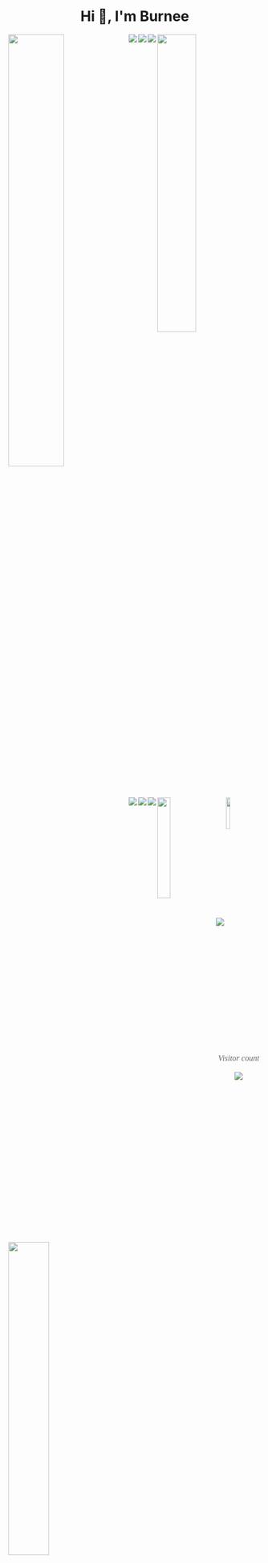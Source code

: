 <h1 align="center">Hi 👋, I'm Burnee</h1>
<img align="left" width="47%" src="https://github-readme-stats.vercel.app/api?username=burn-e-e&show_icons=true&theme=dark#gh-light-mode-only"/>
<img align="center" width="39%" src="https://github-readme-stats.vercel.app/api/top-langs/?username=burn-e-e&layout=compact"/>
<img align="left" src="https://img.shields.io/badge/c-%2300599C.svg?style=for-the-badge&logo=c&logoColor=white"/>
<img align="left" src="https://img.shields.io/badge/c++-%2300599C.svg?style=for-the-badge&logo=c%2B%2B&logoColor=white"/>
<img align="left" src="https://img.shields.io/badge/c%23-%23239120.svg?style=for-the-badge&logo=c-sharp&logoColor=white"/>
<img align="left" src="https://img.shields.io/badge/java-%23ED8B00.svg?style=for-the-badge&logo=java&logoColor=white"/>
<img align="left" src="https://img.shields.io/badge/html5-%23E34F26.svg?style=for-the-badge&logo=html5&logoColor=white"/>
<img align="left" src="https://img.shields.io/badge/css3-%231572B6.svg?style=for-the-badge&logo=css3&logoColor=white"/>
<img align="center" src="https://img.shields.io/badge/javascript-%23323330.svg?style=for-the-badge&logo=javascript&logoColor=%23F7DF1E"/>
<img align="left" width="22.72%" src="https://64.media.tumblr.com/fa72e74c09f9ce4dc79a3ee2800556fb/tumblr_mih87o6NqE1rn98vpo1_500.gifv"/>
<img align="left" width="40%" src="https://steamuserimages-a.akamaihd.net/ugc/878624711068504012/D0C8B187C6D70CBF620E5DBFA1EE899CC714804C/?imw=5000&imh=5000&ima=fit&impolicy=Letterbox&imcolor=%23000000&letterbox=false"/>
<img align="center" width="12.7%" src="https://media.tenor.com/VD-L5aopcuoAAAAM/mr-incredible-becoming-canny.gif"/>
<p align="center" style="font-family: 'Fenix', serif; font-style: italic; color: #666; font-size: 16px;"> 
  Visitor count<br><br>
  <img src="https://profile-counter.glitch.me/burn-e-e/count.svg" />
</p>
